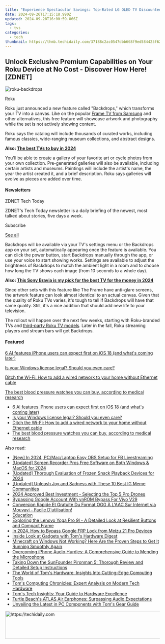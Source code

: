 ```yaml
---
title: "Experience Spectacular Savings: Top-Rated LG OLED TV Discounted Up To 80%% For Labor Day - Exclusive Insight"
date: 2024-09-26T17:15:18.990Z
updated: 2024-09-28T16:00:59.866Z
tags:
  - tvs
categories:
  - tech
thumbnail: https://thmb.techidaily.com/37188c2ac0547dbb668f9ed584425f62c5411d081b5606c8c487c2ccf4f6d577.jpg
---
```


## Unlock Exclusive Premium Capabilities on Your Roku Device at No Cost - Discover How Here![ZDNET]

![roku-backdrops](https://www.zdnet.com/a/img/resize/ab06e5d79937bcd994ea807e04aece8be4cc8f5c/2024/09/04/03fa9e7c-68b9-43c6-ba8d-3958f358f014/backdrops-lifestyle-person.jpg?auto=webp&width=1280)

Roku

Roku just announced a new feature called "Backdrops," which transforms your TV into a canvas. Like on the popular [Frame TV from Samsung](https://www.zdnet.com/home-and-office/home-entertainment/samsung-frame-tv-2024-vs-2023-comparing-the-key-differences/) and other alternatives, this free feature will showcase artwork and photography while the set is not actively showing content.

Roku says the catalog will include thousands of curated works, including famous classics, wide-ranging museum collections, and abstract designs.

**Also: [The best TVs to buy in 2024](https://www.zdnet.com/home-and-office/home-entertainment/best-tv/)**

You'll be able to create a gallery of your favorite art or cycle photos from your own collection. Pre-generated galleries will also be available, including certain artists and museums. Paintings will include the artist's name, the year the artist created it, and a brief description. Roku says galleries will evolve as pieces are added over time. 

#### Newsletters

ZDNET Tech Today

ZDNET's Tech Today newsletter is a daily briefing of the newest, most talked about stories, five days a week.

 Subscribe

[See all](https://www.zdnet.com/newsletters/)

Backdrops will be available via your TV's settings menu or the Backdrops app on your set, automatically appearing once the feature is available. You can click the power button, start Backdrops manually through the app, or use your voice to start showing works. Settings are available to adjust the brightness of Backdrops to match the ambient light in a room and to choose how long the TV shows each image (from 10 seconds to a whole day).

**Also: [This Sony Bravia is my pick for the best TV for the money in 2024](https://www.zdnet.com/home-and-office/home-entertainment/this-sony-bravia-is-my-pick-for-the-best-tv-for-the-money-in-2024-and-its-on-sale-for-labor-day/)**

Since other sets with this feature like The Frame have anti-glare screens, the artwork feature can look almost identical to an actual canvas. Given that the quality of Roku TVs varies, it's tough to tell if Backdrops will have that same quality. Still, it's a nice addition that should add new life to your television.

The rollout will happen over the next few weeks, starting with Roku-branded TVs and [third-party Roku TV models](https://www.zdnet.com/home-and-office/home-entertainment/best-roku-tvs/#link={). Later in the fall, Roku streaming players and stream bars will get Backdrops.

#### Featured

[6 AI features iPhone users can expect first on iOS 18 (and what's coming later)](https://www.zdnet.com/article/6-ai-features-iphone-users-can-expect-first-on-ios-18-and-whats-coming-later/ "6 AI features iPhone users can expect first on iOS 18 (and what's coming later)")

[Is your Windows license legal? Should you even care?](https://www.zdnet.com/article/is-your-windows-license-legal-should-you-even-care/ "Is your Windows license legal? Should you even care?")

[Ditch the Wi-Fi: How to add a wired network to your home without Ethernet cable](https://www.zdnet.com/article/ditch-the-wi-fi-how-to-add-a-wired-network-to-your-home-without-ethernet-cable/ "Ditch the Wi-Fi: How to add a wired network to your home without Ethernet cable")

[The best blood pressure watches you can buy, according to medical research](https://www.zdnet.com/article/best-blood-pressure-watch/ "The best blood pressure watches you can buy, according to medical research")

* [6 AI features iPhone users can expect first on iOS 18 (and what's coming later)](https://www.zdnet.com/article/6-ai-features-iphone-users-can-expect-first-on-ios-18-and-whats-coming-later/ "6 AI features iPhone users can expect first on iOS 18 (and what's coming later)")
* [Is your Windows license legal? Should you even care?](https://www.zdnet.com/article/is-your-windows-license-legal-should-you-even-care/ "Is your Windows license legal? Should you even care?")
* [Ditch the Wi-Fi: How to add a wired network to your home without Ethernet cable](https://www.zdnet.com/article/ditch-the-wi-fi-how-to-add-a-wired-network-to-your-home-without-ethernet-cable/ "Ditch the Wi-Fi: How to add a wired network to your home without Ethernet cable")
* [The best blood pressure watches you can buy, according to medical research](https://www.zdnet.com/article/best-blood-pressure-watch/ "The best blood pressure watches you can buy, according to medical research")

<ins class="adsbygoogle"
     style="display:block"
     data-ad-format="autorelaxed"
     data-ad-client="ca-pub-7571918770474297"
     data-ad-slot="1223367746"></ins>

<ins class="adsbygoogle"
     style="display:block"
     data-ad-client="ca-pub-7571918770474297"
     data-ad-slot="8358498916"
     data-ad-format="auto"
     data-full-width-responsive="true"></ins>

<span class="atpl-alsoreadstyle">Also read:</span>
<div><ul>
<li><a href="https://facebook-videos.techidaily.com/new-in-2024-pcmaclaptop-easy-obs-setup-for-fb-livestreaming/"><u>[New] In 2024, PC/Mac/Laptop Easy OBS Setup for FB Livestreaming</u></a></li>
<li><a href="https://digital-screen-recording.techidaily.com/updated-screen-recorder-pros-free-software-on-both-windows-and-macos-for-2024/"><u>[Updated] Screen Recorder Pros Free Software on Both Windows & MacOS for 2024</u></a></li>
<li><a href="https://screen-capture.techidaily.com/updated-thorough-evaluation-of-frozen-snack-playback-devices-for-2024/"><u>[Updated] Thorough Evaluation of Frozen Snack Playback Devices for 2024</u></a></li>
<li><a href="https://instagram-videos.techidaily.com/updated-unleash-joy-and-sadness-with-these-10-best-ig-meme-communities/"><u>[Updated] Unleash Joy and Sadness with These 10 Best IG Meme Communities</u></a></li>
<li><a href="https://extra-hints.techidaily.com/2024-approved-best-investment-selecting-the-top-5-pro-drones/"><u>2024 Approved Best Investment - Selecting the Top 5 Pro Drones</u></a></li>
<li><a href="https://android-unlock.techidaily.com/bypassing-google-account-with-vnrom-bypass-for-vivo-v29-by-drfone-android/"><u>Bypassing Google Account With vnROM Bypass For Vivo V29</u></a></li>
<li><a href="https://techtrends.techidaily.com/conversion-rapide-et-gratuite-du-format-ogg-a-laac-sur-internet-via-mouvavi-facile-dutilisation/"><u>Conversion Rapide Et Gratuite Du Format OGG À L'AAC Sur Internet via Mouvavi - Facile D'utilisation!</u></a></li>
<li><a href="https://hardware-reviews.techidaily.com/education/"><u>Education</u></a></li>
<li><a href="https://hardware-reviews.techidaily.com/exploring-the-lenovo-yoga-pro-9i-a-detailed-look-at-resilient-buttons-and-compact-frame/"><u>Exploring the Lenovo Yoga Pro 9I - A Detailed Look at Resilient Buttons and Compact Frame</u></a></li>
<li><a href="https://android-frp.techidaily.com/in-2024-how-to-bypass-google-frp-lock-from-meizu-21-pro-devices-by-drfone-android/"><u>In 2024, How to Bypass Google FRP Lock from Meizu 21 Pro Devices</u></a></li>
<li><a href="https://hardware-reviews.techidaily.com/inside-look-at-gadgets-with-toms-hardware-digest/"><u>Inside Look at Gadgets with Tom's Hardware Digest</u></a></li>
<li><a href="https://win-howtos.techidaily.com/minecraft-on-windows-not-working-here-are-the-proven-steps-to-get-it-running-smoothly-again/"><u>Minecraft on Windows Not Working? Here Are the Proven Steps to Get It Running Smoothly Again</u></a></li>
<li><a href="https://fox-that.techidaily.com/overcoming-iphone-audio-hurdles-a-comprehensive-guide-to-mending-the-microphone/"><u>Overcoming iPhone Audio Hurdles: A Comprehensive Guide to Mending the Microphone</u></a></li>
<li><a href="https://hardware-reviews.techidaily.com/taking-down-the-sunfounder-pironman-5-thorough-review-and-detailed-setup-instructions/"><u>Taking Down the SunFounder Pironman 5: Thorough Review and Detailed Setup Instructions</u></a></li>
<li><a href="https://hardware-reviews.techidaily.com/the-world-of-toms-hardware-insights-into-cutting-edge-computing-tools/"><u>The World of Tom's Hardware: Insights Into Cutting-Edge Computing Tools</u></a></li>
<li><a href="https://hardware-reviews.techidaily.com/toms-computing-chronicles-expert-analysis-on-modern-tech-hardware/"><u>Tom's Computing Chronicles: Expert Analysis on Modern Tech Hardware</u></a></li>
<li><a href="https://hardware-reviews.techidaily.com/toms-tech-insights-your-guide-to-hardware-excellence/"><u>Tom's Tech Insights: Your Guide to Hardware Excellence</u></a></li>
<li><a href="https://hardware-reviews.techidaily.com/turtle-beachs-atlas-air-earphones-surpassing-audio-expectations/"><u>Turtle Beach's ATLAS Air Earphones: Surpassing Audio Expectations</u></a></li>
<li><a href="https://hardware-reviews.techidaily.com/unveiling-the-latest-in-pc-components-with-toms-gear-guide/"><u>Unveiling the Latest in PC Components with Tom's Gear Guide</u></a></li>
</ul></div>

<!-- affiliate ads begin -->
<a href="https://zebaoaffiliateprogram.pxf.io/c/5597632/2137973/21526" target="_top" id="2137973">
  <img src="//a.impactradius-go.com/display-ad/21526-2137973" border="0" alt="https://techidaily.com" width="728" height="90"/>
</a>
<img height="0" width="0" src="https://zebaoaffiliateprogram.pxf.io/i/5597632/2137973/21526" style="position:absolute;visibility:hidden;" border="0" />
<!-- affiliate ads end -->

